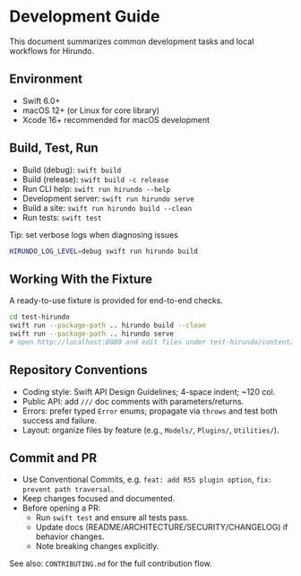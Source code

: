 
# Development Guide

This document summarizes common development tasks and local workflows for Hirundo.

## Environment

- Swift 6.0+
- macOS 12+ (or Linux for core library)
- Xcode 16+ recommended for macOS development

## Build, Test, Run

- Build (debug): `swift build`
- Build (release): `swift build -c release`
- Run CLI help: `swift run hirundo --help`
- Development server: `swift run hirundo serve`
- Build a site: `swift run hirundo build --clean`
- Run tests: `swift test`

Tip: set verbose logs when diagnosing issues

```bash
HIRUNDO_LOG_LEVEL=debug swift run hirundo build
```

## Working With the Fixture

A ready-to-use fixture is provided for end-to-end checks.

```bash
cd test-hirundo
swift run --package-path .. hirundo build --clean
swift run --package-path .. hirundo serve
# open http://localhost:8080 and edit files under test-hirundo/content/
```

## Repository Conventions

- Coding style: Swift API Design Guidelines; 4-space indent; ~120 col.
- Public API: add `///` doc comments with parameters/returns.
- Errors: prefer typed `Error` enums; propagate via `throws` and test both success and failure.
- Layout: organize files by feature (e.g., `Models/`, `Plugins/`, `Utilities/`).

## Commit and PR

- Use Conventional Commits, e.g. `feat: add RSS plugin option`, `fix: prevent path traversal`.
- Keep changes focused and documented.
- Before opening a PR:
  - Run `swift test` and ensure all tests pass.
  - Update docs (README/ARCHITECTURE/SECURITY/CHANGELOG) if behavior changes.
  - Note breaking changes explicitly.

See also: `CONTRIBUTING.md` for the full contribution flow.
